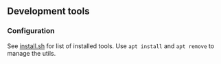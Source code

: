 ## Development tools

### Configuration

See [install.sh](./install.sh) for list of installed tools. Use `apt install` and `apt remove` to manage the utils.

